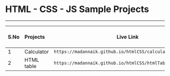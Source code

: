 # HTML - CSS - JS Sample Projects

---

|S.No| Projects | Live Link | Click To Go  |
|:---        | :---         |     :---:      |:---: |
|1    | Calculator   |`` https://madannaik.github.io/htmlCSS/calculator/index.html  ``| [GO](https://madannaik.github.io/htmlCSS/calculator/index.html)|
|2    | HTML table   |`` https://madannaik.github.io/htmlCSS/htmlTable/index.html  ``| [GO](https://madannaik.github.io/htmlCSS/htmlTable/index.html) |






